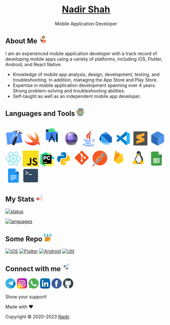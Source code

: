 <h1 align="center">
  <a href="https://github.com/lonewolfnadhu">    
    Nadir Shah
  </a>
</h1>

<p align="center">
  Mobile Application Developer
</p>

## About Me [<img src="https://github.com/lonewolfnadhu/lonewolfnadhu/blob/main/Resources/auther-icon.png">](https://github.com/lonewolfnadhu)
I am an experienced mobile application developer with a track record of developing mobile apps using a variety of platforms, including iOS, Flutter, Android, and React Native.

- Knowledge of mobile app analysis, design, development, testing, and troubleshooting. In addition, managing the App Store and Play Store. 
- Expertise in mobile application development spanning over 4 years. Strong problem-solving and troubleshooting abilities.
- Self-taught as well as an independent mobile app developer.


## Languages and Tools [<img src="https://github.com/lonewolfnadhu/lonewolfnadhu/blob/main/Resources/extras-icon.png">](https://github.com/lonewolfnadhu)
[<img src="https://github.com/lonewolfnadhu/lonewolfnadhu/blob/main/Resources/xcode-icon.png">](https://github.com/lonewolfnadhu)
[<img src="https://github.com/lonewolfnadhu/lonewolfnadhu/blob/main/Resources/swift-icon.png">](https://github.com/lonewolfnadhu)
[<img src="https://github.com/lonewolfnadhu/lonewolfnadhu/blob/main/Resources/android-studio-icon.png">](https://github.com/lonewolfnadhu)
[<img src="https://github.com/lonewolfnadhu/lonewolfnadhu/blob/main/Resources/eclipse-icon.png">](https://github.com/lonewolfnadhu)
[<img src="https://github.com/lonewolfnadhu/lonewolfnadhu/blob/main/Resources/java-icon.png">](https://github.com/lonewolfnadhu)
[<img src="https://github.com/lonewolfnadhu/lonewolfnadhu/blob/main/Resources/dart-icon.png">](https://github.com/lonewolfnadhu)
[<img src="https://github.com/lonewolfnadhu/lonewolfnadhu/blob/main/Resources/vs-code-icon.png">](https://github.com/lonewolfnadhu)
[<img src="https://github.com/lonewolfnadhu/lonewolfnadhu/blob/main/Resources/sublime-icon.png">](https://github.com/lonewolfnadhu)
[<img src="https://github.com/lonewolfnadhu/lonewolfnadhu/blob/main/Resources/netbeans-icon.png">](https://github.com/lonewolfnadhu)
[<img src="https://github.com/lonewolfnadhu/lonewolfnadhu/blob/main/Resources/react-native-icon.png">](https://github.com/lonewolfnadhu)
[<img src="https://github.com/lonewolfnadhu/lonewolfnadhu/blob/main/Resources/java-script-icon.png">](https://github.com/lonewolfnadhu)
[<img src="https://github.com/lonewolfnadhu/lonewolfnadhu/blob/main/Resources/pycharm-icon.png">](https://github.com/lonewolfnadhu)
[<img src="https://github.com/lonewolfnadhu/lonewolfnadhu/blob/main/Resources/python-icon.png">](https://github.com/lonewolfnadhu)
[<img src="https://github.com/lonewolfnadhu/lonewolfnadhu/blob/main/Resources/git-icon.png">](https://github.com/lonewolfnadhu)
[<img src="https://github.com/lonewolfnadhu/lonewolfnadhu/blob/main/Resources/postman-icon.png">](https://github.com/lonewolfnadhu)
[<img src="https://github.com/lonewolfnadhu/lonewolfnadhu/blob/main/Resources/firebase-icon.png">](https://github.com/lonewolfnadhu)
[<img src="https://github.com/lonewolfnadhu/lonewolfnadhu/blob/main/Resources/linux-icon.png">](https://github.com/lonewolfnadhu)
[<img src="https://github.com/lonewolfnadhu/lonewolfnadhu/blob/main/Resources/google-sheet-icon.png">](https://github.com/lonewolfnadhu)
[<img src="https://github.com/lonewolfnadhu/lonewolfnadhu/blob/main/Resources/google-doc-icon.png">](https://github.com/lonewolfnadhu)
[<img src="https://github.com/lonewolfnadhu/lonewolfnadhu/blob/main/Resources/terminal-icon.png">](https://github.com/lonewolfnadhu)


## My Stats [<img src="https://github.com/lonewolfnadhu/lonewolfnadhu/blob/main/Resources/install-icon.png">](https://github.com/lonewolfnadhu)
[![status](https://github-readme-stats.vercel.app/api?username=lonewolfnadhu&show_icons=true&theme=radical)](https://github.com/lonewolfnadhu)

[![languages](https://github-readme-stats.vercel.app/api/top-langs/?username=lonewolfnadhu&langs_count=8&layout=compact)](https://github.com/lonewolfnadhu)


## Some Repo [<img src="https://github.com/lonewolfnadhu/lonewolfnadhu/blob/main/Resources/repository-icon.png">](https://github.com/lonewolfnadhu)
[![iOS](https://github-readme-stats.vercel.app/api/pin/?username=lonewolfnadhu&repo=iOS)](https://github.com/lonewolfnadhu/iOS)
[![Flutter](https://github-readme-stats.vercel.app/api/pin/?username=lonewolfnadhu&repo=Flutter)](https://github.com/lonewolfnadhu/Flutter)
[![Android](https://github-readme-stats.vercel.app/api/pin/?username=lonewolfnadhu&repo=Android)](https://github.com/lonewolfnadhu/Android)
[![Util](https://github-readme-stats.vercel.app/api/pin/?username=lonewolfnadhu&repo=Utils)](https://github.com/lonewolfnadhu/Utils)


## Connect with me [<img src="https://github.com/lonewolfnadhu/lonewolfnadhu/blob/main/Resources/projects-icon.png">](https://github.com/lonewolfnadhu)
[<img src="https://github.com/lonewolfnadhu/lonewolfnadhu/blob/main/Resources/telegram-icon.png">](https://t.me/lonewolfnadhu)
[<img src="https://github.com/lonewolfnadhu/lonewolfnadhu/blob/main/Resources/instagram-icon.png">](https://www.instagram.com/lonewolfnadhu/)
[<img src="https://github.com/lonewolfnadhu/lonewolfnadhu/blob/main/Resources/whatsapp-icon.png">](https://api.whatsapp.com/send?phone=07442013458&lang=en)
[<img src="https://github.com/lonewolfnadhu/lonewolfnadhu/blob/main/Resources/linkedin-icon.png">](https://www.linkedin.com/in/lonewolfnadhu/)
[<img src="https://github.com/lonewolfnadhu/lonewolfnadhu/blob/main/Resources/facebook-icon.png">](https://www.facebook.com/lonewolfnadhu/)
[<img src="https://github.com/lonewolfnadhu/lonewolfnadhu/blob/main/Resources/github-icon.png">](https://github.com/lonewolfnadhu)


Show your support!


Made with ❤️


Copyright © 2020-2023 [Nadir](https://linktr.ee/lonewolfnadhu)
